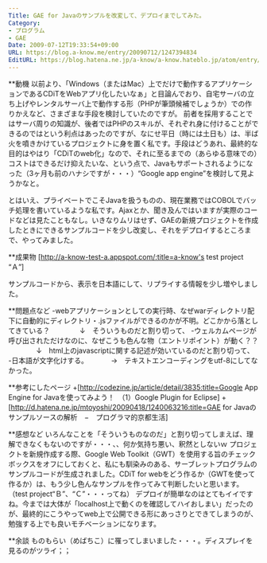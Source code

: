 ```yaml
---
Title: GAE for Javaのサンプルを改変して、デプロイまでしてみた。
Category:
- プログラム
- GAE
Date: 2009-07-12T19:33:54+09:00
URL: https://blog.a-know.me/entry/20090712/1247394834
EditURL: https://blog.hatena.ne.jp/a-know/a-know.hateblo.jp/atom/entry/12921228815727980005
---
```



**動機
以前より、「Windows（またはMac）上でだけで動作するアプリケーションであるCDiTをWebアプリ化したいなぁ」と目論んでおり、自宅サーバの立ち上げやレンタルサーバ上で動作する形（PHPが筆頭候補でしょうか）での作りかえなど、さまざまな手段を検討していたのですが。
前者を採用することではサーバ周りの知識が、後者ではPHPのスキルが、それぞれ身に付けることができるのではという利点はあったのですが、なにせ平日（時には土日も）は、半ば火を噴きかけているプロジェクトに身を置く私です。手段はどうあれ、最終的な目的はやはり「CDiTのweb化」なので、それに至るまでの（あらゆる意味での）コストはできるだけ抑えたいな、という点で、Javaもサポートされるようになった（3ヶ月も前のハナシですが・・・）“Google app engine”を検討して見ようかなと。

とはいえ、プライベートでこそJavaを扱うものの、現在業務ではCOBOLでバッチ処理を書いているような私です。Ajaxとか、聞き及んではいますが実際のコードなどは見たこともなし。いきなりムリはせず、GAEの新規プロジェクトを作成したときにできるサンプルコードを少し改変し、それをデプロイするところまで、やってみました。


**成果物
[http://a-know-test-a.appspot.com/:title=a-know's test project “Ａ”]

サンプルコードから、表示を日本語にして、リプライする情報を少し増やしました。


**問題点など
-webアプリケーションとしての実行時、なぜwarディレクトリ配下に自動的にディレクトリ・.jsファイルができるのかが不明。どこかから落としてきている？
　　　　↓　そういうものだと割り切って、
-ウェルカムページが呼び出されただけなのに、なぜこうも色んな物（エントリポイント）が動く？？
　　　　↓　html上のjavascriptに関する記述が効いているのだと割り切って、
-日本語が文字化けする。
　　　→　テキストエンコーディングをutf-8にしてなかった。


**参考にしたページ
+[http://codezine.jp/article/detail/3835:title=Google App Engine for Javaを使ってみよう！　（1）Google Plugin for Eclipse]
+[http://d.hatena.ne.jp/mtoyoshi/20090418/1240063216:title=GAE for Javaのサンプルソースの解析　−　プログラマ的京都生活]


**感想など
いろんなことを「そういうものなのだ」と割り切ってしまえば、理解できなくもないのですが・・・、、何か気持ち悪い、釈然としないｗ
プロジェクトを新規作成する際、Google Web Toolkit（GWT）を使用する旨のチェックボックスをオフにしておくと、私にも馴染みのある、サーブレットプログラムのサンプルコードが生成されました。CDiT for webをどう作るか（GWTを使って作るか）は、もう少し色んなサンプルを作ってみて判断したいと思います。（test project“Ｂ”、“Ｃ”・・・ってね）
デプロイが簡単なのはとてもイイですね。今までは大体が「localhost上で動くのを確認してハイおしまい」だったのが、最終的にこうやってweb上で公開できる形にあっさりとできてしまうのが、勉強する上でも良いモチベーションになります。


**余談
ものもらい（めばちこ）に罹ってしまいました・・・。ディスプレイを見るのがツライ；；


<script src="https://moshi-moshi.moshimo.works/moshimoshi/a_know_blog/20090712-1247394834?title=GAE%20for%20Java%E3%81%AE%E3%82%B5%E3%83%B3%E3%83%97%E3%83%AB%E3%82%92%E6%94%B9%E5%A4%89%E3%81%97%E3%81%A6%E3%80%81%E3%83%87%E3%83%97%E3%83%AD%E3%82%A4%E3%81%BE%E3%81%A7%E3%81%97%E3%81%A6%E3%81%BF%E3%81%9F%E3%80%82"></script>
